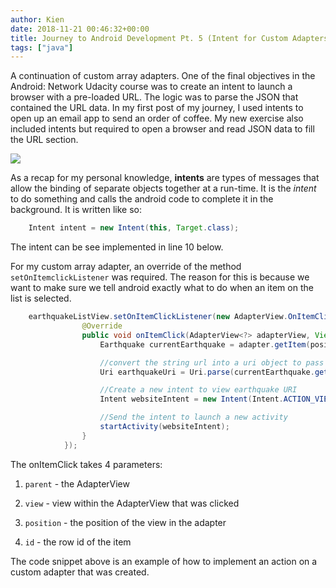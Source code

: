```yaml
---
author: Kien
date: 2018-11-21 00:46:32+00:00
title: Journey to Android Development Pt. 5 (Intent for Custom Adapters)
tags: ["java"]
---
```


A continuation of custom array adapters. One of the final objectives in the Android: Network Udacity course was to create an intent to launch a browser with a pre-loaded URL. The logic was to parse the JSON that contained the URL data. In my first post of my journey, I used intents to open up an email app to send an order of coffee. My new exercise also included intents but required to open a browser and read JSON data to fill the URL section.

![](./Intent.gif)

As a recap for my personal knowledge, **intents** are types of messages that allow the binding of separate objects together at a run-time. It is the *intent* to do something and calls the android code to complete it in the background. It is written like so:

```java
    Intent intent = new Intent(this, Target.class);
```

The intent can be see implemented in line 10 below.

For my custom array adapter, an override of the method `setOnItemclickListener` was required. The reason for this is because we want to make sure we tell android exactly what to do when an item on the list is selected.

```java
    earthquakeListView.setOnItemClickListener(new AdapterView.OnItemClickListener() {
                @Override
                public void onItemClick(AdapterView<?> adapterView, View view, int position, long l) {
                    Earthquake currentEarthquake = adapter.getItem(position);

                    //convert the string url into a uri object to pass into the Intent constructor
                    Uri earthquakeUri = Uri.parse(currentEarthquake.getUrl());

                    //Create a new intent to view earthquake URI
                    Intent websiteIntent = new Intent(Intent.ACTION_VIEW, earthquakeUri);

                    //Send the intent to launch a new activity
                    startActivity(websiteIntent);
                }
            });
```

The onItemClick takes 4 parameters:

1. `parent` - the AdapterView

2) `view` - view within the AdapterView that was clicked

3. `position` - the position of the view in the adapter

4) `id` - the row id of the item

The code snippet above is an example of how to implement an action on a custom adapter that was created.
